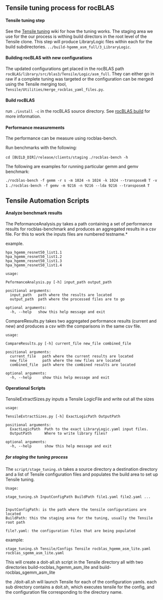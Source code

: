 

## Tensile tuning process for rocBLAS

#### Tensile tuning step

See the [Tensile tuning](https://github.com/ROCmSoftwarePlatform/Tensile/wiki) wiki for how the tuning works. The staging area we use for the our process is withing build directors in the root level of the Tensile clone. This step will produce LibraryLogic files within each for the build subdirectories. `../build-hgemm_asm_full/3_LibraryLogic`.

#### Building rocBLAS with new configurations

The updated configurations get placed in the rocBLAS path ` rocBLAS/library/src/blas3/Tensile/Logic/asm_full`. They can either go in raw if a complete tuning was targeted or the configuration can be merged using the Tensile merging tool, `Tensile/Utilities/merge_rocblas_yaml_files.py`.

#### Build rocBLAS

run `./install -c` in the rocBLAS source directory. See [rocBLAS build](https://github.com/ROCmSoftwarePlatform/rocBLAS/wiki/1.Build) for more information.

#### Performance measurements

The performance can be measure using rocblas-bench.

Run benchmarks with the following:

`cd [BUILD_DIR]/release/clients/staging`
`./rocblas-bench -h`

The following are examples for running particular gemm and gemv benchmark:

`./rocblas-bench -f gemm -r s -m 1024 -n 1024 -k 1024 --transposeB T -v 1`
`./rocblas-bench -f gemv -m 9216 -n 9216 --lda 9216 --transposeA T`



## Tensile Automation Scripts

#### Analyze benchmark results

The PeformanceAnalysis.py takes a path containing a set of performance results for rocblas-benchmark and produces an aggregated results in a csv file. For this to work the inputs files are numbered testname.*

example.

`hpa_hgemm_resnet50_list1.1`  
`hpa_hgemm_resnet50_list1.2`  
`hpa_hgemm_resnet50_list1.3`  
`hpa_hgemm_resnet50_list1.4`


```
usage: 

PeformanceAnalysis.py [-h] input_path output_path

positional arguments:
  input_path   path where the results are located
  output_path  path where the processed files are to go

optional arguments:
  -h, --help   show this help message and exit
```


CompareResults.py takes two aggregated performance results (current and new) and produces a csv with the comparisons in the same csv file.

```
usage: 

CompareResults.py [-h] current_file new_file combined_file

positional arguments:
  current_file   path where the current results are located
  new_file       path where the new files are located
  combined_file  path where the combined results are located

optional arguments:
  -h, --help     show this help message and exit
```

#### Operational Scripts

TensileExtractSizes.py inputs a Tensile LogicFile and write out all the sizes

```
usage: 

TensileExtractSizes.py [-h] ExactLogicPath OutputPath

positional arguments:
  ExactLogicPath  Path to the exact LibraryLogic.yaml input files.
  OutputPath      Where to write library files?

optional arguments:
  -h, --help      show this help message and exit
```

##### for staging the tuning process

The `script/stage_tuning.sh` takes a source directory a destination directory and a list of Tensile configuration files and populates the build area to set up
Tensile tuning. 

```
Usage:

stage_tuning.sh InputConfigPath BuildPath file1.yaml file2.yaml ...


InputConfigPath: is the path where the tensile configurations are located
BuildPath: this the staging area for the tuning, usually the Tensile root path

file?.yaml: the configuration files that are being populated

```

example:

`stage_tuning.sh Tensile/Configs Tensile rocblas_hgemm_asm_lite.yaml rocblas_sgemm_asm_lite.yaml`

This will create a doit-all.sh script in the Tensile directory all with two directories build-rocblas_hgemm_asm_lite and build-rocblas_sgemm_asm_lite

the ./doit-all.sh will launch Tensile for each of the configuration yamls. each sub directory contains a doit.sh, which executes tensile for the config, and the configuration file corresponding to the directory name. 

















